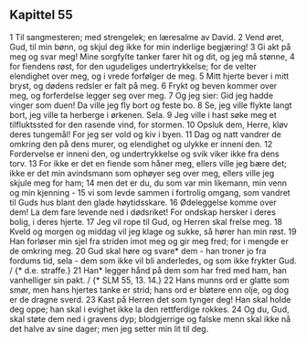## Kapittel 55

1 Til sangmesteren; med strengelek; en læresalme av David.
2 Vend øret, Gud, til min bønn, og skjul deg ikke for min inderlige begjæring!
3 Gi akt på meg og svar meg! Mine sorgfylte tanker farer hit og dit, og jeg må stønne,
4 for fiendens røst, for den ugudeliges undertrykkelse; for de velter elendighet over meg, og i vrede forfølger de meg.
5 Mitt hjerte bever i mitt bryst, og dødens redsler er falt på meg.
6 Frykt og beven kommer over meg, og forferdelse legger seg over meg.
7 Og jeg sier: Gid jeg hadde vinger som duen! Da ville jeg fly bort og feste bo.
8 Se, jeg ville flykte langt bort, jeg ville ta herberge i ørkenen. Sela.
9 Jeg ville i hast søke meg et tilfluktssted for den rasende vind, for stormen.
10 Opsluk dem, Herre, kløv deres tungemål! For jeg ser vold og kiv i byen.
11 Dag og natt vandrer de omkring den på dens murer, og elendighet og ulykke er inneni den.
12 Fordervelse er inneni den, og undertrykkelse og svik viker ikke fra dens torv.
13 For ikke er det en fiende som håner meg, ellers ville jeg bære det; ikke er det min avindsmann som ophøyer seg over meg, ellers ville jeg skjule meg for ham;
14 men det er du, du som var min likemann, min venn og min kjenning -
15 vi som levde sammen i fortrolig omgang, som vandret til Guds hus blant den glade høytidsskare.
16 Ødeleggelse komme over dem! La dem fare levende ned i dødsriket! For ondskap hersker i deres bolig, i deres hjerte.
17 Jeg vil rope til Gud, og Herren skal frelse meg.
18 Kveld og morgen og middag vil jeg klage og sukke, så hører han min røst.
19 Han forløser min sjel fra striden imot meg og gir meg fred; for i mengde er de omkring meg.
20 Gud skal høre og svare* dem - han troner jo fra fordums tid, sela - dem som ikke vil bli anderledes, og som ikke frykter Gud. / {* d.e. straffe.}
21 Han* legger hånd på dem som har fred med ham, han vanhelliger sin pakt. / {* SLM 55, 13. 14.}
22 Hans munns ord er glatte som smør, men hans hjertes tanke er strid; hans ord er bløtere enn olje, og dog er de dragne sverd.
23 Kast på Herren det som tynger deg! Han skal holde deg oppe; han skal i evighet ikke la den rettferdige rokkes.
24 Og du, Gud, skal støte dem ned i gravens dyp; blodgjerrige og falske menn skal ikke nå det halve av sine dager; men jeg setter min lit til deg.
